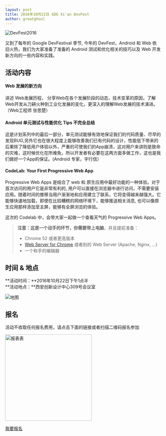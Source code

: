 ```yaml
---
layout: post
title: 2016年10月22日 GDG Xi'an DevFest
author: greatghoul
---
```


![DevFest2016](http://greatghoul.b0.upaiyun.com/1610/oaH3_HJzZK7w.png)

又到了每年的 Google DevFestival 季节, 今年的 DevFest，Android 和 Web 依旧火热，我们为大家准备了准备的 Android 测试和优化相关的技巧以及 Web 开发新方向的一些内容和实践。

## 活动内容

#### Web 发展的新方向

讲述 Web发展历程， 分享Web在各个发展阶段的动态，技术变革的原因，了解Web开发从刀耕火种到工业化发展的变化，更深入的理解Web发展的技术演进。（Web工程师 张思楚）

#### Android 单元测试与性能优化 Tips 不完全总结

这是计划系列中的最后一部分，单元测试能够有效地保证我们的代码质量、尽早的发现BUG,另外它也在很大程度上能够改善我们已有代码的设计，性能低下带来的后果除了降低用户体验以外，严重的可使我们的App崩溃，这对用户来讲则是致命的灾难，这时候优化在所难免，所以开发者有必要在这两方面多做工作，这也是我们做好一个App的保证。(Android 专家，宇行信）

#### CodeLab: Your First Progressive Web App

Progressive Web Apps 是结合了 web 和 原生应用中最好功能的一种体验。对于首次访问的用户它是非常有利的, 用户可以直接在浏览器中进行访问，不需要安装应用。随着时间的推移当用户渐渐地和应用建立了联系，它将变得越来越强大。它能够快速地加载，即使在比较糟糕的网络环境下，能够推送相关消息, 也可以像原生应用那样添加至主屏，能够有全屏浏览的体验。

这次的 Codelab 中，会带大家一起做一个查看天气的 Progressive Web Apps。

> **注意：**这是一个动手的环节，你需要**带上电脑**，并且提前准备：
> 
> - Chrome 52 或者更高版本
> - [Web Server for Chrome](https://chrome.google.com/webstore/detail/web-server-for-chrome/ofhbbkphhbklhfoeikjpcbhemlocgigb) 或者别的 Web Server (Apache, Nginx, ...)
> - 一个称手的编辑器

## 时间 & 地点

**活动时间：**2016年10月22日下午1点半  
**活动地点：**西安创新设计中心309号会议室

![地图](http://greatghoul.b0.upaiyun.com/1604/NJrFmX1utBQjxx.png
)

## 报名

活动不收取任何报名费用，请点击下面的链接或者扫描二维码报名参加

<div class="text-center">
  <img src="http://greatghoul.b0.upaiyun.com/1610/oVxlyzwvh6E9.png" width="280" height="280" alt="报表表" />

  <p>
    <a href="https://jinshuju.net/f/gzuGOB" class="btn btn-success">我要报名</a>  
  </p>
</div>
